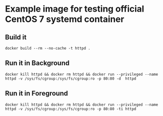 # Example image for testing official CentOS 7 systemd container

## Build it
```
docker build --rm --no-cache -t httpd .
```

## Run it in Background
```
docker kill httpd && docker rm httpd && docker run --privileged --name httpd -v /sys/fs/cgroup:/sys/fs/cgroup:ro -p 80:80 -d  httpd
```
## Run it in Foreground
```
docker kill httpd && docker rm httpd && docker run --privileged --name httpd -v /sys/fs/cgroup:/sys/fs/cgroup:ro -p 80:80 -ti httpd
```
